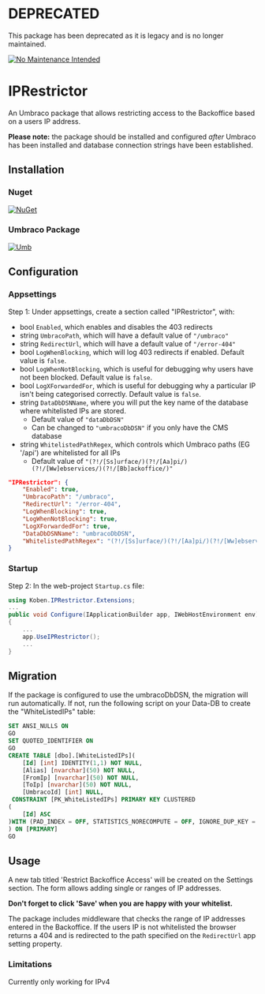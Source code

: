 # DEPRECATED
This package has been deprecated as it is legacy and is no longer maintained.

[![No Maintenance Intended](http://unmaintained.tech/badge.svg)](http://unmaintained.tech/)

# IPRestrictor
An Umbraco package that allows restricting access to the Backoffice based on a users IP address.

**Please note:** the package should be installed and configured *after* Umbraco has been installed and database connection strings have been established.

## Installation

### Nuget
[![NuGet](https://buildstats.info/nuget/Koben.IpRestrictor)](https://www.nuget.org/packages/Koben.IpRestrictor/)

### Umbraco Package
[![Umb](https://img.shields.io/badge/Package-download-green.svg)](https://our.umbraco.org/projects/backoffice-extensions//)

## Configuration
### Appsettings
Step 1: Under appsettings, create a section called "IPRestrictor", with:
- bool `Enabled`, which enables and disables the 403 redirects
- string `UmbracoPath`, which will have a default value of `"/umbraco"`
- string `RedirectUrl`, which will have a default value of `"/error-404"`
- bool `LogWhenBlocking`, which will log 403 redirects if enabled. Default value is `false`.
- bool `LogWhenNotBlocking`, which is useful for debugging why users have not been blocked. Default value is `false`.
- bool `LogXForwardedFor`, which is useful for debugging why a particular IP isn't being categorised correctly. Default value is `false`.
- string `DataDbDSNName`, where you will put the key name of the database where whitelisted IPs are stored.
  - Default value of `"dataDbDSN"`
  - Can be changed to `"umbracoDbDSN"` if you only have the CMS database
- string `WhitelistedPathRegex`, which controls which Umbraco paths (EG '/api') are whitelisted for all IPs
	- Default value of `"(?!/[Ss]urface/)(?!/[Aa]pi/)(?!/[Ww]ebservices/)(?!/[Bb]ackoffice/)"`

``` json
"IPRestrictor": {
	"Enabled": true,
	"UmbracoPath": "/umbraco",
	"RedirectUrl": "/error-404",
	"LogWhenBlocking": true,
	"LogWhenNotBlocking": true,
	"LogXForwardedFor": true,
	"DataDbDSNName": "umbracoDbDSN",
	"WhitelistedPathRegex": "(?!/[Ss]urface/)(?!/[Aa]pi/)(?!/[Ww]ebservices/)(?!/[Bb]ackoffice/)"
}
```

### Startup
Step 2: In the web-project `Startup.cs` file:
``` C#
using Koben.IPRestrictor.Extensions;
...
public void Configure(IApplicationBuilder app, IWebHostEnvironment env)
{
	...
	app.UseIPRestrictor();
	...
}
```

## Migration
If the package is configured to use the umbracoDbDSN, the migration will run automatically.
If not, run the following script on your Data-DB to create the "WhiteListedIPs" table:
``` sql
SET ANSI_NULLS ON
GO
SET QUOTED_IDENTIFIER ON
GO
CREATE TABLE [dbo].[WhiteListedIPs](
	[Id] [int] IDENTITY(1,1) NOT NULL,
	[Alias] [nvarchar](50) NOT NULL,
	[FromIp] [nvarchar](50) NOT NULL,
	[ToIp] [nvarchar](50) NOT NULL,
	[UmbracoId] [int] NULL,
 CONSTRAINT [PK_WhiteListedIPs] PRIMARY KEY CLUSTERED 
(
	[Id] ASC
)WITH (PAD_INDEX = OFF, STATISTICS_NORECOMPUTE = OFF, IGNORE_DUP_KEY = OFF, ALLOW_ROW_LOCKS = ON, ALLOW_PAGE_LOCKS = ON) ON [PRIMARY]
) ON [PRIMARY]
GO
```

## Usage
A new tab titled 'Restrict Backoffice Access' will be created on the Settings section.  The form allows adding single or ranges of IP addresses.

**Don't forget to click 'Save' when you are happy with your whitelist.**

The package includes middleware that checks the range of IP addresses entered in the Backoffice. If the users IP is not whitelisted the browser returns a 404 and is redirected to the path specified on the `RedirectUrl` app setting property.

### Limitations
Currently only working for IPv4